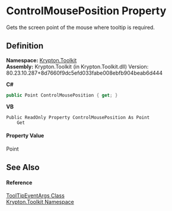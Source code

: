 # ControlMousePosition Property


Gets the screen point of the mouse where tooltip is required.



## Definition
**Namespace:** <a href="79d2eac2-21f4-54ff-7552-b20c33c30600.md">Krypton.Toolkit</a>  
**Assembly:** Krypton.Toolkit (in Krypton.Toolkit.dll) Version: 80.23.10.287+8d7660f9dc5efd033fabe008ebfb904beab6d444

**C#**
``` C#
public Point ControlMousePosition { get; }
```
**VB**
``` VB
Public ReadOnly Property ControlMousePosition As Point
	Get
```



#### Property Value
Point

## See Also


#### Reference
<a href="dff7d197-c611-a3c9-31b2-64ee034b757e.md">ToolTipEventArgs Class</a>  
<a href="79d2eac2-21f4-54ff-7552-b20c33c30600.md">Krypton.Toolkit Namespace</a>  
